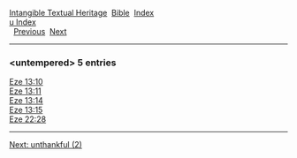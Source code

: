 [Intangible Textual Heritage](../../index)  [Bible](../index) 
[Index](index)   
[u Index](_u_)  
  [Previous](c11975)  [Next](c11977) 

------------------------------------------------------------------------

### &lt;untempered&gt; 5 entries

[Eze 13:10](../kjv/eze013.htm#010)  
[Eze 13:11](../kjv/eze013.htm#011)  
[Eze 13:14](../kjv/eze013.htm#014)  
[Eze 13:15](../kjv/eze013.htm#015)  
[Eze 22:28](../kjv/eze022.htm#028)  

------------------------------------------------------------------------

[Next: unthankful (2)](c11977)
